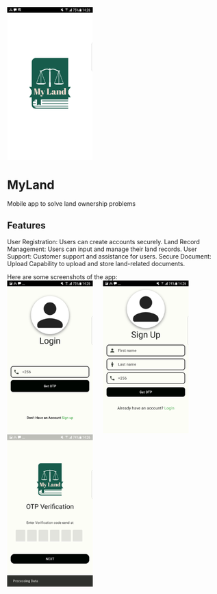 <img src="https://github.com/gaelxxl34/E-commerce-Images/blob/main/Screenshot_20230925-142641[1].png" alt="Screenshot 1" width="200" style="margin-right: 20px;">

# MyLand
Mobile app to solve land ownership problems


## Features

User Registration:	Users can create accounts securely.
Land Record Management:	Users can input and manage their land records.
User Support:	Customer support and assistance for users.
Secure Document: Upload	Capability to upload and store land-related documents.


Here are some screenshots of the app:
<br>
<img src="https://github.com/gaelxxl34/E-commerce-Images/blob/main/Screenshot_20230925-142647[1].png" alt="Screenshot 1" width="200" style="margin-right: 20px;">
<img src="https://github.com/gaelxxl34/E-commerce-Images/blob/main/Screenshot_20230925-142652[1].png" alt="Screenshot 2" width="200" style="margin-right: 20px;">
<img src="https://github.com/gaelxxl34/E-commerce-Images/blob/main/Screenshot_20230925-142700[1].png" alt="Screenshot 3" width="200" style="margin-right: 20px;">



